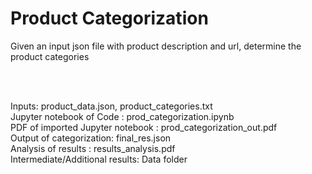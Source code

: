 
# Product Categorization <br/>

Given an input json file with product description and url, determine the product categories

<br/>

<br/> Inputs: product_data.json, product_categories.txt
<br/> Jupyter notebook of Code : prod_categorization.ipynb
<br/> PDF of imported Jupyter notebook : prod_categorization_out.pdf
<br/> Output of categorization: final_res.json
<br/> Analysis of results : results_analysis.pdf
<br/> Intermediate/Additional results:  Data folder



